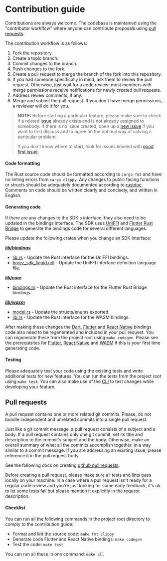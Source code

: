 # Contribution guide

Contributions are always welcome. The codebase is maintained using the "contributor workflow" where anyone can contribute proposals using [pull requests](https://docs.github.com/en/pull-requests/collaborating-with-pull-requests/proposing-changes-to-your-work-with-pull-requests/about-pull-requests).

The contribution workflow is as follows:

1. Fork the repository.
2. Create a topic branch.
3. Commit changes to the branch.
4. Push changes to the fork.
5. Create a pull request to merge the branch of the fork into this repository.
6. If you had someone specifically in mind, ask them to review the pull request. 
Otherwise, just wait for a code review: most members with merge permissions receive notifications for newly created pull requests.
7. Address review comments, if any.
8. Merge and submit the pull request. 
If you don't have merge permissions, a reviewer will do it for you.

> **NOTE:** Before starting a particular feature, please make sure to check if a related [issue](https://github.com/breez/breez-sdk-liquid/issues) already exists and is not already assigned to somebody. If there is no issue created, open up a [new issue](https://github.com/breez/breez-sdk-liquid/issues/new) if you want to first discuss and to agree on the optimal way of solving a particular problem.
>
> If you don't know where to start, look for issues labeled with [good first issue](https://github.com/breez/breez-sdk-liquid/labels/good%20first%20issue).

#### Code formatting
The Rust source code should be formatted according to `cargo fmt` and have no linting errors from `cargo clippy`. Any changes to public facing functions or structs should be adequately documented according to [rustdoc](https://doc.rust-lang.org/rustdoc/index.html#using-rustdoc-with-cargo). Comments on code should be written clearly and concisely, and written in English.

#### Generating code
If there are any changes to the SDK's interface, they also need to be updated in the bindings interface. The SDK uses [UniFFI](https://github.com/mozilla/uniffi-rs) and [Flutter Rust Bridge](https://pub.dev/packages/flutter_rust_bridge) to generate the bindings code for several different languages. 

Please update the following crates when you change an SDK interface:

__*[lib/bindings](lib/bindings)*__
* [lib.rs](lib/bindings/src/lib.rs) - Update the Rust interface for the UniFFI bindings.
* [breez_sdk_liquid.udl](lib/bindings/src/breez_sdk_liquid.udl) - Update the UniFFI interface definition language file.

__*[lib/core](lib/core)*__
* [bindings.rs](lib/core/src/bindings.rs) - Update the Rust interface for the Flutter Rust Bridge bindings.

__*[lib/wasm](lib/wasm)*__
* [model.rs](lib/wasm/src/model.rs) - Update the structs/enums exported.
* [lib.rs](lib/wasm/src/lib.rs) - Update the Rust interface for the WASM bindings.

After making these changes the [Dart](packages/dart), [Flutter](packages/flutter) and [React Native](packages/react-native) bindings code also need to be regenerated and included in your pull request. You can regenerate these from the project root using `make codegen`. Please see the prerequisites for [Flutter](lib/bindings/langs/flutter/README.md), [React Native](packages/react-native/DEVELOPING.md) and [WASM](lib/wasm/DEVELOPING.md) if this is your first time generating code.

#### Testing
Please adequately test your code using the existing tests and write additional tests for new features. You can run the tests from the project root using `make test`. You can also make use of the [CLI](cli) to test changes while developing your feature.

## Pull requests

A pull request contains one or more related git commits. Please, do not bundle independent and unrelated commits into a single pull request.

Just like a git commit message, a pull request consists of a subject and a body. If a pull request contains only one git commit, set its title and description to the commit's subject and the body. Otherwise, make an overall summary of what all the commits accomplish together, in a way similar to a commit message. If you are addressing an existing issue, please reference it in the pull request body.

See the following docs on creating [github pull requests](https://docs.github.com/en/pull-requests/collaborating-with-pull-requests/proposing-changes-to-your-work-with-pull-requests/creating-a-pull-request).

Before creating a pull request, please make sure all tests and lints pass locally on your machine. In a case where a pull request isn't ready for a regular code review and you're just looking for some early feedback,
it's ok to let some tests fail but please mention it explicitly in the request description. 

#### Checklist
You can run all the following commands in the project root directory to comply to the contribution guide:
- Format and lint the source code: `make fmt clippy`
- Generate code Flutter and React Native bindings: `make codegen`
- Test the code: `make test`

You can run all these in one command: `make all`
